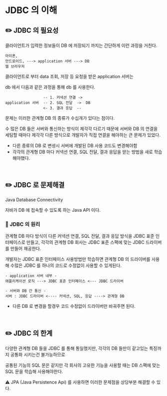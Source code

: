 # JDBC 의 이해

## ✏️ JDBC 의 필요성

클라이언트가 입력한 정보들이 DB 에 저장되기 까지는 간단하게 이런 과정을 거친다.

```
아이폰,
안드로이드, ---> application 서버 ---> DB
웹 브라우저
```

클라이언트로 부터 data 조회, 저장 등 요청을 받은 application 서버는

db 에서 다음과 같은 과정을 통해 db 를 사용한다.

```
                 -- 1. 커넥션 연결 ->
application 서버  -- 2. SQL 전달  ->  DB
                 <- 3. 결과 응답  --
```

문제는 이러한 관계형 DB 의 종류가 수십개가 있다는 점이다.

수 많은 DB 들은 서버와 통신하는 방식이 제각각 다르기 때문에 서버와 DB 의 연결을 세팅할 때마다 제각각 다른 방식으로 개발자가 직접 연결을 해야하는 큰 문제가 있었다.

- 다른 종류의 DB 로 변셩시 서버에 개발된 DB 사용 코드도 변경해야함
- 각각의 관계형 DB 마다 커넥션 연결, SQL 전달, 결과 응답을 받는 방법을 새로 학습해야했다.

<br>

## ✏️ JDBC 로 문제해결

Java Database Connectivity

자바가 DB 에 접속할 수 있도록 하는 Java API 이다.

### 📍 JDBC 의 원리

관계형 DB 마다 방식이 다른 커넥션 연결, SQL 전달, 결과 응답 방식을
JDBC 표준 인터페이스로 만들고,
각각의 관계형 DB 회사는 JDBC 표준 스팩에 맞는 JDBC 드라이버를 만들어 재공한다.

개발자는 JDBC 표준 인터페이스 사용방법만 학습하면 관계형 DB 의 드라이버를 사용해 수많은 JDBC 를 하나의 코드로 수정없이 사용할 수 있게된다.

```
- application 서버 내부 -
애플리케이션 로직 ---> JDBC 표준 인터페이스 <--- JDBC 드라이버

- 서버와 DB 간 통신 -
서버 : JDBC 드라이버 <---- 커넥션, SQL, 응답 ----> 관계형 DB
```

- 다른 DB 로 변경을 할경우 코드 수정없이 드라이버만 바궈주면 된다.

<br>

## ✏️ JDBC 의 한계

다양한 관계형 DB 들을 JDBC 를 통해 통일했지만,
각각의 DB 들만이 같고있는 특징까지 공통화 시키는건 불가능하므로

공통된 기능의 SQL 문은 같지만 각 회사의 고유한 기능을 사용할 때는 DB 스팩에 맞는 SQL 문을 학습해 사용해야한다.

⚠️ JPA (Java Persistence Api) 를 사용하면 이러한 문제점을 상당부분 해결할 수 있다.